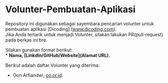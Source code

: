 # Volunter-Pembuatan-Aplikasi
Repository ini digunakan sebagai sayembara pencarian
volunter untuk pembuatan aplikasi [Dicoding]
(www.dicoding.com).<br>
Jika Anda tertarik untuk menjadi Volunter, silakan lakukan
PR(pull-request) pada berkas ini bre.<br>

Silakan gunakan format berikut:<br>
**\* Nama, [Linkdln/GitHub/Website](Alamat URL).**

Berikut adalah daftar Volunter yang diterima:
* Oon Arfiandwi, [oo.or.id](https://oo.or.id).
